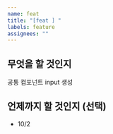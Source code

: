 ```yaml
---
name: feat
title: "[feat ] "
labels: feature
assignees: ""
---
```


## 무엇을 할 것인지

공통 컴포넌트 input 생성

## 언제까지 할 것인지 (선택)

- 10/2
